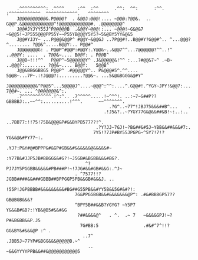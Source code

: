                                                                                                                                                                                                                                                                                                                        
                                                                                                                   
                                                                                                                                     
        .^^^^^^^^^^: .^^^^     :^^  :^^      .^^:  ^^:      :^^. :^^^^^^^^^^^^  ^^^^^^^^^^^^.   ^^^^^^^^           
        J@@@@@@@@@@&.P@@@@?  . &@@J:@@@!.... ~@@@:?@@&.  .. G@@P.&@@@@@@@@@@@@^!@@@@@@@@@@@@#. .@@@@@@@@^          
        J@@#JYJYY55J^P@@@@@B  .&@@Y~@@@!:... ~@@@!~G&@&7  ~&@@5!~JP555@@@PP55Y~~P55YB@@@Y5Y5?~5&@BY5YY&@&5         
        J@@#YJJY~ ...P@@@&@@P^ #@@Y~&@@GJ ..7P@@#!..B@@#Y?G@@#^.. ^...@@@?^........ ?@@&^.....B@@Y:.. P@@#^        
        J@@@@@@@G: . P@@P^#@@P:#@@Y:.Y@@&~..&@@7^^...7@@@@@@?^^..!^ ..@@@Y: ....  . 7@@&~.... B@@Y: . P@@B^        
        J@@B~!!!^^   P@@P^~5@@@@@@Y^ .J&@@@@@&!^^ :...?#@@&7~^ .~B~ ..@@@?:........ ?@@&~.... B@@Y:   5@@B^        
        J@@&BBGGBBG5 P@@P^ .#@@@@@Y^.. P&@@@#5^.^^.... 5@@B~...7P~.:!J@@@?:.........?@@&~. ...5&@&BGGG&@#Y^        
        J@@@@@@@@@@&^P@@5^...5@@@@J^....~@@@^:^^:....^.G@@#!.^YGY~JPY!&@@7:........ 7@@#~. ... ^@@@@@@@&^:.        
        .7^^^^^^^^^^^.!^:^.. .7^^^^^.....!~^^^!. ..:~7~G##P??GBBBBJ:..~~^^:..........!^^^.      ~~^^^^^^^.         
                                           .?G^..~77^!JBJ75&&&##B^...    .                                         
                                         .!J5&?..~?YGY77G&@&&##&B!~:..:..                                          
                                       ..7BB77:!!75!75B&@@@&P#&&BYPB577??!^.                                       
                                      .?Y?JJ~7GJ!~?B&##&#5J~YBB&&##&&&#7:.                                         
                                     7Y5!?7JP#BY55JPGPG~^5Y7!7!?YG&&@&#PY77~:.                                     
                                    .YJ?:P&Y#@#BPPP&#&GP#GB&&#&&&&&&@&&&&&#~                                       
                                    :Y77B&#JJP5JB#BBGGG&#G?!~J5GB#&BGBB&&&#BG?.                                    
                                  ^?PJ7JY5PGGBB&&&&&#PB###P!~!7JG#&&#GB#&&G:.^J~                                   
                              . ^7577!!?JGBB####&&###GBBB##BPPGGP5PB&&GB#&&&J. ..                                  
                              !55P!JGPBBBB#&&&&&&&&&#BG##G55PB&&#YY5B&&5G#&#?!:                                    
                              7G&PPGGBGB&&#&&&&&&&@P^: .#&#BBBGP57??GB@BGB&&&?                                     
                              ^BPY5B##&&B?YGYG? ~Y5P7   Y&&&B#&B?:!YB&@B5#&&#&G                                    
                               ?##&&&&@^   . ^.  .~ 7   ~&&&&GPJ!~?P#&BGBB&&P.J5                                   
                                7G#BB:5                 .#&#^7^!!?GG&BY&#&&&@P :^ .                                
                                 ..7^                 .JBB5J~77YP#&BGG&&&@@@@@B.~^                                 
                                   ..                ~&&GYYYYPPB&&##&@@@@@@@@@@@5                                  
